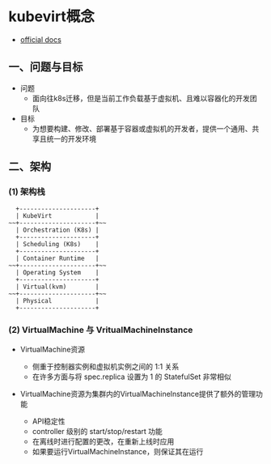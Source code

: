 # kubevirt概念

- [official docs](https://kubevirt.io/user-guide/)


## 一、问题与目标

- 问题
  - 面向往k8s迁移，但是当前工作负载基于虚拟机、且难以容器化的开发团队
- 目标
  - 为想要构建、修改、部署基于容器或虚拟机的开发者，提供一个通用、共享且统一的开发环境

## 二、架构 

### (1) 架构栈

```
  +---------------------+
  | KubeVirt            |
~~+---------------------+~~
  | Orchestration (K8s) |
  +---------------------+
  | Scheduling (K8s)    |
  +---------------------+
  | Container Runtime   |
~~+---------------------+~~
  | Operating System    |
  +---------------------+
  | Virtual(kvm)        |
~~+---------------------+~~
  | Physical            |
  +---------------------+
```

### (2) VirtualMachine 与 VritualMachineInstance

- VirtualMachine资源
  - 侧重于控制器实例和虚拟机实例之间的 1:1 关系
  - 在许多方面与将 spec.replica 设置为 1 的 StatefulSet 非常相似

- VirtualMachine资源为集群内的VirtualMachineInstance提供了额外的管理功能
  - API稳定性
  - controller 级别的 start/stop/restart 功能
  - 在离线时进行配置的更改，在重新上线时应用
  - 如果要运行VirtualMachineInstance，则保证其在运行


